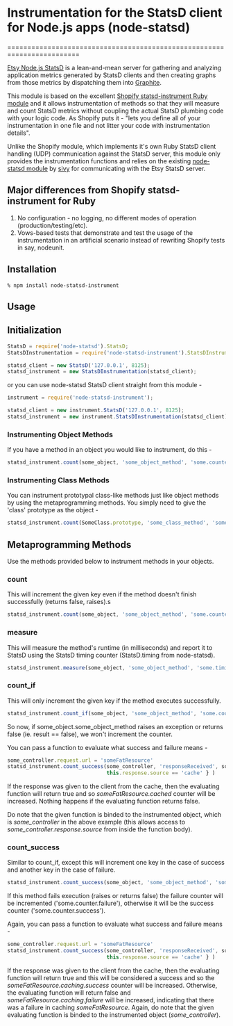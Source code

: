 # Instrumentation for the StatsD client for Node.js apps (node-statsd)
========================================================================

[Etsy Node.js StatsD](http://github.com/etsy/statsd) is a lean-and-mean server for gathering and analyzing application metrics generated by StatsD clients and then creating graphs from those metrics by dispatching them into [Graphite](graphite.wikidot.com/).

This module is based on the excellent [Shopify statsd-instrument Ruby module](https://github.com/Shopify/statsd-instrument/) and it allows instrumentation of methods so that they will measure and count StatsD metrics without coupling the actual StatsD plumbing code with your logic code. As Shopify puts it - "lets you define all of your instrumentation in one file and not litter your code with instrumentation details".

Unlike the Shopify module, which implements it's own Ruby StatsD client handling (UDP) communication against the StatsD server, this module only provides the instrumentation functions and relies on the existing [node-statsd module](https://github.com/sivy/node-statsd) by [sivy](https://github.com/sivy) for communicating with the Etsy StatsD server.

## Major differences from Shopify statsd-instrument for Ruby

1. No configuration - no logging, no different modes of operation (production/testing/etc).
2. Vows-based tests that demonstrate and test the usage of the instrumentation in an artificial scenario instead of rewriting Shopify tests in say, nodeunit.


## Installation

    % npm install node-statsd-instrument

## Usage

## Initialization

``` javascript
StatsD = require('node-statsd').StatsD;
StatsDInstrumentation = require('node-statsd-instrument').StatsDInstrumentation;

statsd_client = new StatsD('127.0.0.1', 8125);
statsd_instrument = new StatsDInstrumentation(statsd_client);
```
or you can use node-statsd StatsD client straight from this module -

``` javascript
instrument = require('node-statsd-instrument');

statsd_client = new instrument.StatsD('127.0.0.1', 8125);
statsd_instrument = new instrument.StatsDInstrumentation(statsd_client);
```


### Instrumenting Object Methods

If you have a method in an object you would like to instrument, do this -

``` javascript
statsd_instrument.count(some_object, 'some_object_method', 'some.counter')
```

### Instrumenting Class Methods

You can instrument prototypal class-like methods just like object methods by using the metaprogramming methods. You simply need to give the 'class' prototype as the object -

``` javascript
statsd_instrument.count(SomeClass.prototype, 'some_class_method', 'some.counter')
```

## Metaprogramming Methods

Use the methods provided below to instrument methods in your objects.

### count

This will increment the given key even if the method doesn't finish successfully (returns false, raises).s

``` javascript
statsd_instrument.count(some_object, 'some_object_method', 'some.counter')
```

### measure

This will measure the method's runtime (in milliseconds) and report it to StatsD using the StatsD timing counter (StatsD.timing from node-statsd).

``` javascript
statsd_instrument.measure(some_object, 'some_object_method', 'some.timing.counter')
```

### count\_if

This will only increment the given key if the method executes successfully.

``` javascript
statsd_instrument.count_if(some_object, 'some_object_method', 'some.counter')
```

So now, if some\_object.some\_object\_method raises an exception or returns false (ie. result == false), we won't increment the counter. 

You can pass a function to evaluate what success and failure means -

``` javascript
some_controller.request.url = 'someFatResource'
statsd_instrument.count_success(some_controller, 'responseReceived', some_controller.request.url+'.cached', function() { 
                                this.response.source == 'cache' } )
```

If the response was given to the client from the cache, then the evaluating function will return true and so _someFatResource.cached_ counter will be increased. Nothing happens if the evaluating function returns false.

Do note that the given function is binded to the instrumented object, which is _some\_controller_ in the above example (this allows access to _some\_controller.response.source_ from inside the function body).

### count\_success

Similar to count\_if, except this will increment one key in the case of success and another key in the case of failure.

``` javascript
statsd_instrument.count_success(some_object, 'some_object_method', 'some.counter')
```

If this method fails execution (raises or returns false) the failure counter will be incremented ('some.counter.failure'), otherwise it will be the success counter ('some.counter.success').

Again, you can pass a function to evaluate what success and failure means - 

``` javascript
some_controller.request.url = 'someFatResource'
statsd_instrument.count_success(some_controller, 'responseReceived', some_controller.request.url+'.caching', function() { 
                                this.response.source == 'cache' } )
```

If the response was given to the client from the cache, then the evaluating function will return true and this will be considered a success and so the _someFatResource.caching.success_ counter will be increased. Otherwise, the evaluating function will return false and _someFatResource.caching.failure_ will be increased, indicating that there was a failure in caching _someFatResource_.
Again, do note that the given evaluating function is binded to the instrumented object (_some\_controller_).


